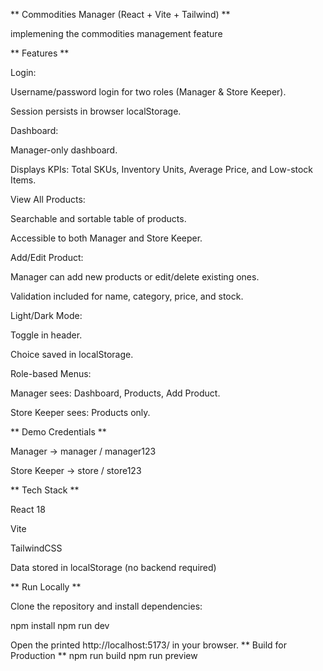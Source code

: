 ** Commodities Manager (React + Vite + Tailwind) **

implemening the commodities management feature 

** Features **

Login:

Username/password login for two roles (Manager & Store Keeper).

Session persists in browser localStorage.

Dashboard:

Manager-only dashboard.

Displays KPIs: Total SKUs, Inventory Units, Average Price, and Low-stock Items.

View All Products:

Searchable and sortable table of products.

Accessible to both Manager and Store Keeper.

Add/Edit Product:

Manager can add new products or edit/delete existing ones.

Validation included for name, category, price, and stock.

Light/Dark Mode:

Toggle in header.

Choice saved in localStorage.

Role-based Menus:

Manager sees: Dashboard, Products, Add Product.

Store Keeper sees: Products only.

** Demo Credentials **

Manager → manager / manager123

Store Keeper → store / store123

** Tech Stack **

React 18

Vite

TailwindCSS

Data stored in localStorage (no backend required)

** Run Locally **

Clone the repository and install dependencies:

npm install
npm run dev


Open the printed http://localhost:5173/ in your browser.
** Build for Production **
npm run build
npm run preview

